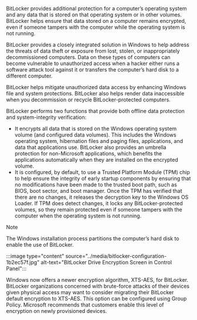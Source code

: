 BitLocker provides additional protection for a computer’s operating system and any data that is stored on that operating system or in other volumes. BitLocker helps ensure that data stored on a computer remains encrypted, even if someone tampers with the computer while the operating system is not running.

BitLocker provides a closely integrated solution in Windows to help address the threats of data theft or exposure from lost, stolen, or inappropriately decommissioned computers. Data on these types of computers can become vulnerable to unauthorized access when a hacker either runs a software attack tool against it or transfers the computer’s hard disk to a different computer.

BitLocker helps mitigate unauthorized data access by enhancing Windows file and system protections. BitLocker also helps render data inaccessible when you decommission or recycle BitLocker-protected computers.

BitLocker performs two functions that provide both offline data protection and system-integrity verification:

 -  It encrypts all data that is stored on the Windows operating system volume (and configured data volumes). This includes the Windows operating system, hibernation files and paging files, applications, and data that applications use. BitLocker also provides an umbrella protection for non-Microsoft applications, which benefits the applications automatically when they are installed on the encrypted volume.
 -  It is configured, by default, to use a Trusted Platform Module (TPM) chip to help ensure the integrity of early startup components by ensuring that no modifications have been made to the trusted boot path, such as BIOS, boot sector, and boot manager. Once the TPM has verified that there are no changes, it releases the decryption key to the Windows OS Loader. If TPM does detect changes, it locks any BitLocker-protected volumes, so they remain protected even if someone tampers with the computer when the operating system is not running.

> [!NOTE]
> The Windows installation process partitions the computer’s hard disk to enable the use of BitLocker.

:::image type="content" source="../media/bitlocker-configuration-1b2ec57f.jpg" alt-text="BitLocker Drive Encryption Screen in Control Panel":::


Windows now offers a newer encryption algorithm, XTS-AES, for BitLocker. BitLocker organizations concerned with brute-force attacks of their devices given physical access may want to consider migrating their BitLocker default encryption to XTS-AES. This option can be configured using Group Policy. Microsoft recommends that customers enable this level of encryption on newly provisioned devices.
